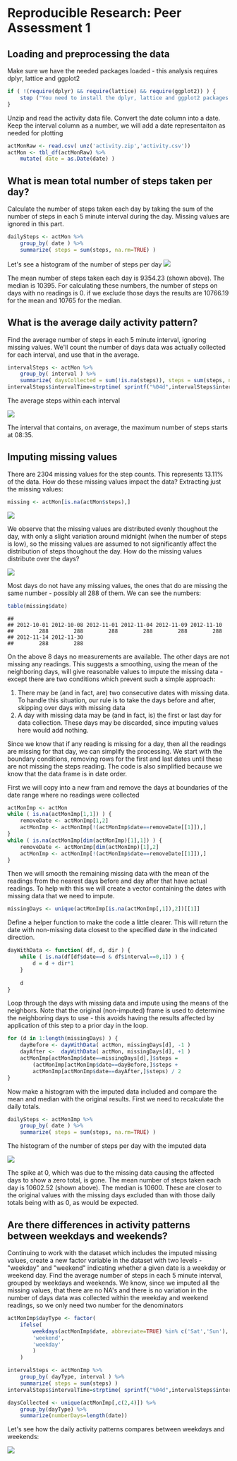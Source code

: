 # Reproducible Research: Peer Assessment 1


## Loading and preprocessing the data

Make sure we have the needed packages loaded - this analysis requires dplyr, lattice and ggplot2

```r
if ( !(require(dplyr) && require(lattice) && require(ggplot2)) ) {
    stop ("You need to install the dplyr, lattice and ggplot2 packages to run this script")
}
```

Unzip and read the activity data file. Convert the date column into a date. Keep the interval column as a number, we will add a date representaiton as needed for plotting

```r
actMonRaw <- read.csv( unz('activity.zip','activity.csv'))
actMon <- tbl_df(actMonRaw) %>%
    mutate( date = as.Date(date) ) 
```

## What is mean total number of steps taken per day?
Calculate the number of steps taken each day by taking the sum of the number of steps in each 5 minute interval during the day. Missing values are ignored in this part.

```r
dailySteps <- actMon %>%
    group_by( date ) %>%
    summarize( steps = sum(steps, na.rm=TRUE) )
```

Let's see a histogram of the number of steps per day
![](PA1_template_files/figure-html/stepsRawHistorgram-1.png) 

The mean number of steps taken each day is 9354.23 (shown above). The median is 10395. For calculating these numbers, the number of steps on days with no readings is 0. if we exclude those days the results are 10766.19 for the mean and 10765 for the median.


## What is the average daily activity pattern?

Find the average number of steps in each 5 minute interval, ignoring missing values.
We'll count the number of days data was actually collected for each interval, and use that in the average.

```r
intervalSteps <- actMon %>%
    group_by( interval ) %>%
    summarize( daysCollected = sum(!is.na(steps)), steps = sum(steps, na.rm=TRUE) )
intervalSteps$intervalTime=strptime( sprintf("%04d",intervalSteps$interval),  format="%H%M")
```

The average steps within each interval

![](PA1_template_files/figure-html/stepsWithinInterval-1.png) 

The interval that contains, on average, the maximum number of steps starts at 
08:35.

## Imputing missing values

There are 2304 missing values for the step counts. This represents
13.11%
of the data. How do these missing values impact the data? Extracting just the missing values:

```r
missing <- actMon[is.na(actMon$steps),]
```
![](PA1_template_files/figure-html/missingValuesByInterval-1.png) 

We observe that the missing values are distributed evenly thoughout the day, with only a slight variation around midnight (when the number of steps is low), so the missing values are assumed to not significantly affect the distribution of steps thoughout the day. How do the missing values distribute over the days?

![](PA1_template_files/figure-html/missingValuesByDay-1.png) 

Most days do not have any missing values, the ones that do are missing the same number - possibly all 288 of them. We can see the numbers:


```r
table(missing$date)
```

```
## 
## 2012-10-01 2012-10-08 2012-11-01 2012-11-04 2012-11-09 2012-11-10 
##        288        288        288        288        288        288 
## 2012-11-14 2012-11-30 
##        288        288
```

On the above 8 days no measurements are available. The other days are not missing any readings. This suggests a smoothing, using the mean of the neighboring days, will give reasonable values to impute the missing data - except there are two conditions which prevent such a simple approach:

1. There may be (and in fact, are) two consecutive dates with missing data. To handle this situation, our rule is to take the days before and after, skipping over days with missing data
1. A day with missing data may be (and in fact, is) the first or last day for data collection. These days may be discarded, since imputing values here would add nothing.

Since we know that if any reading is missing for a day, then all the readings are missing for that day, we can simplify the processing. We start with the boundary conditions, removing rows for the first and last dates until these are not missing the steps reading. The code is also simplified because we know that the data frame is in date order.

First we will copy into a new fram and remove the days at boundaries of the date range where no readings were collected


```r
actMonImp <- actMon
while ( is.na(actMonImp[1,1]) ) { 
    removeDate <- actMonImp[1,2]
    actMonImp <- actMonImp[!(actMonImp$date==removeDate[[1]]),]
}
while ( is.na(actMonImp[dim(actMonImp)[1],1]) ) { 
    removeDate <- actMonImp[dim(actMonImp)[1],2]
    actMonImp <- actMonImp[!(actMonImp$date==removeDate[[1]]),]
}
```

Then we will smooth the remaining missing data with the mean of the readings from the nearest days before and day after that have actual readings. To help with this we will create a vector containing the dates with missing data that we need to impute.


```r
missingDays <- unique(actMonImp[is.na(actMonImp[,1]),2])[[1]]
```

Define a helper function to make the code a little clearer. This will return the date with non-missing data closest to the specified date in the indicated direction.


```r
dayWithData <- function( df, d, dir ) {
    while ( is.na(df[df$date==d & df$interval==0,1]) ) {
        d = d + dir*1
    }
    
    d
}
```

Loop through the days with missing data and impute using the means of the neighbors. Note that the original (non-imputed) frame is used to determine the neighboring days to use - this avoids having the results affected by application of this step to a prior day in the loop.


```r
for (d in 1:length(missingDays) ) {
    dayBefore <- dayWithData( actMon, missingDays[d], -1 )
    dayAfter <-  dayWithData( actMon, missingDays[d], +1 )
    actMonImp[actMonImp$date==missingDays[d],]$steps =
        (actMonImp[actMonImp$date==dayBefore,]$steps +
        actMonImp[actMonImp$date==dayAfter,]$steps) / 2
}
```

Now make a histogram with the imputed data included and compare the mean and median with the original results. First we need to recalculate the daily totals.


```r
dailySteps <- actMonImp %>%
    group_by( date ) %>%
    summarize( steps = sum(steps, na.rm=TRUE) )
```

The histogram of the number of steps per day with the imputed data

![](PA1_template_files/figure-html/stepsImputedHistorgram-1.png) 

The spike at 0, which was due to the missing data causing the affected days to show a zero total, is gone. The mean number of steps taken each day is 10602.52 (shown above). The median is 10600. These are closer to the original values with the missing days excluded than with those daily totals being with as 0, as would be expected.

## Are there differences in activity patterns between weekdays and weekends?

Continuing to work with the dataset which includes the imputed missing values, create a new factor variable in the dataset with two levels - "weekday" and "weekend" indicating whether a given date is a weekday or weekend day. Find the average number of steps in each 5 minute interval, grouped by weekdays and weekends. We know, since we imputed all the missing values, that there are no NA's and there is no variation in the number of days data was collected within the weekday and weekend readings, so we only need two number for the denominators


```r
actMonImp$dayType <- factor(
    ifelse( 
        weekdays(actMonImp$date, abbreviate=TRUE) %in% c('Sat','Sun'), 
        'weekend', 
        'weekday'
        ) 
    )

intervalSteps <- actMonImp %>%
    group_by( dayType, interval ) %>%
    summarize( steps = sum(steps) )
intervalSteps$intervalTime=strptime( sprintf("%04d",intervalSteps$interval),  format="%H%M")

daysCollected <- unique(actMonImp[,c(2,4)]) %>%
    group_by(dayType) %>%
    summarize(numberDays=length(date))
```

Let's see how the daily activity patterns compares between weekdays and weekends:

![](PA1_template_files/figure-html/stepsByDaytype-1.png) 
